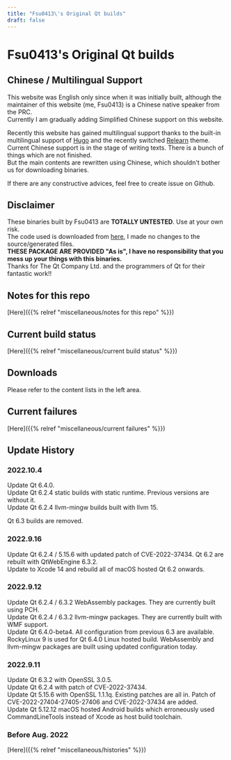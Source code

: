 ```yaml
---
title: "Fsu0413\'s Original Qt builds"
draft: false
---
```


# Fsu0413's Original Qt builds

## Chinese / Multilingual Support

This website was English only since when it was initially built, although the maintainer of this website (me, Fsu0413) is a Chinese native speaker from the PRC.  
Currently I am gradually adding Simplified Chinese support on this website.

Recently this website has gained multilingual support thanks to the built-in multilingual support of [Hugo](https://gohugo.io/) and the recently switched [Relearn](https://mcshelby.github.io/hugo-theme-relearn/) theme.  
Current Chinese support is in the stage of writing texts. There is a bunch of things which are not finished.  
But the main contents are rewritten using Chinese, which shouldn't bother us for downloading binaries.

If there are any constructive advices, feel free to create issue on Github.

## Disclaimer

These binaries built by Fsu0413 are __TOTALLY UNTESTED__. Use at your own risk.  
The code used is downloaded from [here](http://download.qt.io), I made no changes to the source/generated files.  
__THESE PACKAGE ARE PROVIDED "As is", I have no responsibility that you mess up your things with this binaries.__  
Thanks for The Qt Company Ltd. and the programmers of Qt for their fantastic work!!

## Notes for this repo

[Here]({{% relref "miscellaneous/notes for this repo" %}})

## Current build status

[Here]({{% relref "miscellaneous/current build status" %}})

## Downloads

Please refer to the content lists in the left area.

## Current failures

[Here]({{% relref "miscellaneous/current failures" %}})

## Update History

### 2022.10.4
Update Qt 6.4.0.  
Update Qt 6.2.4 static builds with static runtime. Previous versions are without it.  
Update Qt 6.2.4 llvm-mingw builds built with llvm 15.

Qt 6.3 builds are removed.

### 2022.9.16
Update Qt 6.2.4 / 5.15.6 with updated patch of CVE-2022-37434. Qt 6.2 are rebuilt with QtWebEngine 6.3.2.  
Update to Xcode 14 and rebuild all of macOS hosted Qt 6.2 onwards.

### 2022.9.12
Update Qt 6.2.4 / 6.3.2 WebAssembly packages. They are currently built using PCH.  
Update Qt 6.2.4 / 6.3.2 llvm-mingw packages. They are currently built with WMF support.  
Update Qt 6.4.0-beta4. All configuration from previous 6.3 are available. RockyLinux 9 is used for Qt 6.4.0 Linux hosted build. WebAssembly and llvm-mingw packages are built using updated configuration today.

### 2022.9.11
Update Qt 6.3.2 with OpenSSL 3.0.5.  
Update Qt 6.2.4 with patch of CVE-2022-37434.  
Update Qt 5.15.6 with OpenSSL 1.1.1q. Existing patches are all in. Patch of CVE-2022-27404-27405-27406 and CVE-2022-37434 are added.  
Update Qt 5.12.12 macOS hosted Android builds which erroneously used CommandLineTools instead of Xcode as host build toolchain.

### Before Aug. 2022

[Here]({{% relref "miscellaneous/histories" %}})
